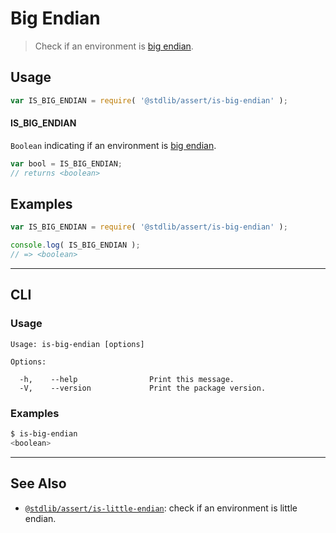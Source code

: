 <!--

@license Apache-2.0

Copyright (c) 2018 The Stdlib Authors.

Licensed under the Apache License, Version 2.0 (the "License");
you may not use this file except in compliance with the License.
You may obtain a copy of the License at

   http://www.apache.org/licenses/LICENSE-2.0

Unless required by applicable law or agreed to in writing, software
distributed under the License is distributed on an "AS IS" BASIS,
WITHOUT WARRANTIES OR CONDITIONS OF ANY KIND, either express or implied.
See the License for the specific language governing permissions and
limitations under the License.

-->

# Big Endian

> Check if an environment is [big endian][endianness].

<section class="usage">

## Usage

```javascript
var IS_BIG_ENDIAN = require( '@stdlib/assert/is-big-endian' );
```

#### IS_BIG_ENDIAN

`Boolean` indicating if an environment is [big endian][endianness].

```javascript
var bool = IS_BIG_ENDIAN;
// returns <boolean>
```

</section>

<!-- /.usage -->

<section class="examples">

## Examples

<!-- eslint no-undef: "error" -->

```javascript
var IS_BIG_ENDIAN = require( '@stdlib/assert/is-big-endian' );

console.log( IS_BIG_ENDIAN );
// => <boolean>
```

</section>

<!-- /.examples -->

* * *

<section class="cli">

## CLI

<section class="usage">

### Usage

```text
Usage: is-big-endian [options]

Options:

  -h,    --help                Print this message.
  -V,    --version             Print the package version.
```

</section>

<!-- /.usage -->

<section class="examples">

### Examples

```bash
$ is-big-endian
<boolean>
```

</section>

<!-- /.examples -->

</section>

<!-- /.cli -->

<!-- Section for related `stdlib` packages. Do not manually edit this section, as it is automatically populated. -->

<section class="related">

* * *

## See Also

-   <span class="package-name">[`@stdlib/assert/is-little-endian`][@stdlib/assert/is-little-endian]</span><span class="delimiter">: </span><span class="description">check if an environment is little endian.</span>

</section>

<!-- /.related -->

<!-- Section for all links. Make sure to keep an empty line after the `section` element and another before the `/section` close. -->

<section class="links">

[endianness]: http://en.wikipedia.org/wiki/Endianness

<!-- <related-links> -->

[@stdlib/assert/is-little-endian]: https://github.com/stdlib-js/stdlib/tree/develop/lib/node_modules/%40stdlib/assert/is-little-endian

<!-- </related-links> -->

</section>

<!-- /.links -->
